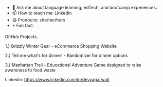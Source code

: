 

- 💬 Ask me about language learning, edTech, and bootcamp experiences.. 
- 📫 How to reach me: Linkedin 
- 😄 Pronouns: she/her/hers
- ⚡ Fun fact: 

GitHub Projects: 

1.) Grizzly Winter Gear - eCommerce Shopping Website
 
2.) Tell me what's for dinner! - Randomizer for dinner options 

3.) Manhattan Trail - Educational Adventure Game designed to raise awareness to food waste

Linkedin: https://www.linkedin.com/in/devyagarwal/






